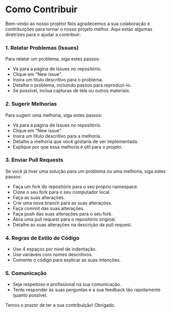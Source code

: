 # Como Contribuir

Bem-vindo ao nosso projeto! Nós agradecemos a sua colaboração e contribuições para tornar o nosso projeto melhor.  Aqui estão algumas diretrizes para o ajudar a contribuir:

### 1. Relatar Problemas (Issues)

Para relatar um problema, siga estes passos:

* Vá para a página de Issues no repositório.
* Clique em "New issue".
* Insira um título descritivo para o problema.
* Detalhe o problema, incluindo passos para reproduzi-lo.
* Se possível, inclua capturas de tela ou outros materiais.

### 2. Sugerir Melhorias

Para sugerir uma melhoria, siga estes passos:

* Vá para a página de Issues no repositório.
* Clique em "New issue".
* Insira um título descritivo para a melhoria.
* Detalhe a melhoria que você gostaria de ver implementada.
* Explique por que essa melhoria é útil para o projeto.

### 3. Enviar Pull Requests

Se você já tiver uma solução para um problema ou uma melhoria, siga estes passos:

* Faça um fork do repositório para o seu próprio namespace.
* Clone o seu fork para o seu computador local.
* Faça as suas alterações.
* Crie uma nova branch para as suas alterações.
* Faça commit das suas alterações.
* Faça push das suas alterações para o seu fork.
* Abra uma pull request para o repositório original.
* Detalhe as suas alterações na descrição da pull request.

### 4. Regras de Estilo de Código

* Use 4 espaços por nível de indentação.
* Use variáveis com nomes descritivos.
* Comente o código para explicar as suas intenções.

### 5. Comunicação

* Seja respeitoso e profissional na sua comunicação.
* Tente responder às suas perguntas e a sua feedback tão rapidamente quanto possível.

Temos o prazer de ter a sua contribuição! Obrigado.